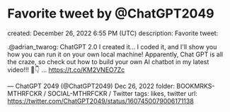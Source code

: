 # Favorite tweet by @ChatGPT2049

created: December 26, 2022 6:55 PM (UTC)
description: Favorite tweet:

.@adrian_twarog: ChatGPT 2.0 I created it... I coded it, and I'll show you how you can run it on your own local machine! Apparently, Chat GPT is all the craze, so check out how to build your own AI chatbot in my latest video!!! 🔗👇 … https://t.co/KM2VNEO7Zc

— ChatGPT 2049 (@ChatGPT2049) Dec 26, 2022
folder: BOOKMRKS-MTHRFCKR / SOCIAL-MTHRFCKR / Twitter
tags: likes, twitter
url: https://twitter.com/ChatGPT2049/status/1607450079006171138